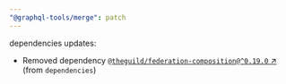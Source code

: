 ```yaml
---
"@graphql-tools/merge": patch
---
```

dependencies updates:
  - Removed dependency [`@theguild/federation-composition@^0.19.0` ↗︎](https://www.npmjs.com/package/@theguild/federation-composition/v/0.19.0) (from `dependencies`)
